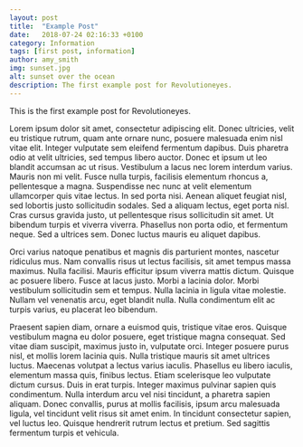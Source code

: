 ```yaml
---
layout: post
title:  "Example Post"
date:   2018-07-24 02:16:33 +0100
category: Information
tags: [first post, information]
author: amy_smith
img: sunset.jpg
alt: sunset over the ocean
description: The first example post for Revolutioneyes.
---
```


This is the first example post for Revolutioneyes.

Lorem ipsum dolor sit amet, consectetur adipiscing elit. Donec ultricies, velit eu tristique rutrum, quam ante ornare nunc, posuere malesuada enim nisl vitae elit. Integer vulputate sem eleifend fermentum dapibus. Duis pharetra odio at velit ultricies, sed tempus libero auctor. Donec et ipsum ut leo blandit accumsan ac ut risus. Vestibulum a lacus nec lorem interdum varius. Mauris non mi velit. Fusce nulla turpis, facilisis elementum rhoncus a, pellentesque a magna. Suspendisse nec nunc at velit elementum ullamcorper quis vitae lectus. In sed porta nisi. Aenean aliquet feugiat nisl, sed lobortis justo sollicitudin sodales. Sed a aliquam lectus, eget porta nisl. Cras cursus gravida justo, ut pellentesque risus sollicitudin sit amet. Ut bibendum turpis et viverra viverra. Phasellus non porta odio, et fermentum neque. Sed a ultrices sem. Donec luctus mauris eu aliquet dapibus.

Orci varius natoque penatibus et magnis dis parturient montes, nascetur ridiculus mus. Nam convallis risus ut lectus facilisis, sit amet tempus massa maximus. Nulla facilisi. Mauris efficitur ipsum viverra mattis dictum. Quisque ac posuere libero. Fusce at lacus justo. Morbi a lacinia dolor. Morbi vestibulum sollicitudin sem et tempus. Nulla lacinia in ligula vitae molestie. Nullam vel venenatis arcu, eget blandit nulla. Nulla condimentum elit ac turpis varius, eu placerat leo bibendum.

Praesent sapien diam, ornare a euismod quis, tristique vitae eros. Quisque vestibulum magna eu dolor posuere, eget tristique magna consequat. Sed vitae diam suscipit, maximus justo in, vulputate orci. Integer posuere purus nisl, et mollis lorem lacinia quis. Nulla tristique mauris sit amet ultrices luctus. Maecenas volutpat a lectus varius iaculis. Phasellus eu libero iaculis, elementum massa quis, finibus lectus. Etiam scelerisque leo vulputate dictum cursus. Duis in erat turpis. Integer maximus pulvinar sapien quis condimentum. Nulla interdum arcu vel nisi tincidunt, a pharetra sapien aliquam. Donec convallis, purus at mollis facilisis, ipsum arcu malesuada ligula, vel tincidunt velit risus sit amet enim. In tincidunt consectetur sapien, vel luctus leo. Quisque hendrerit rutrum lectus et pretium. Sed sagittis fermentum turpis et vehicula.
